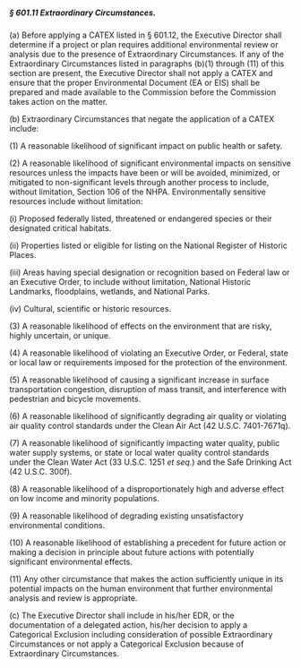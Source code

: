 ##### § 601.11 Extraordinary Circumstances. #####

(a) Before applying a CATEX listed in § 601.12, the Executive Director shall determine if a project or plan requires additional environmental review or analysis due to the presence of Extraordinary Circumstances. If any of the Extraordinary Circumstances listed in paragraphs (b)(1) through (11) of this section are present, the Executive Director shall not apply a CATEX and ensure that the proper Environmental Document (EA or EIS) shall be prepared and made available to the Commission before the Commission takes action on the matter.

(b) Extraordinary Circumstances that negate the application of a CATEX include:

(1) A reasonable likelihood of significant impact on public health or safety.

(2) A reasonable likelihood of significant environmental impacts on sensitive resources unless the impacts have been or will be avoided, minimized, or mitigated to non-significant levels through another process to include, without limitation, Section 106 of the NHPA. Environmentally sensitive resources include without limitation:

(i) Proposed federally listed, threatened or endangered species or their designated critical habitats.

(ii) Properties listed or eligible for listing on the National Register of Historic Places.

(iii) Areas having special designation or recognition based on Federal law or an Executive Order, to include without limitation, National Historic Landmarks, floodplains, wetlands, and National Parks.

(iv) Cultural, scientific or historic resources.

(3) A reasonable likelihood of effects on the environment that are risky, highly uncertain, or unique.

(4) A reasonable likelihood of violating an Executive Order, or Federal, state or local law or requirements imposed for the protection of the environment.

(5) A reasonable likelihood of causing a significant increase in surface transportation congestion, disruption of mass transit, and interference with pedestrian and bicycle movements.

(6) A reasonable likelihood of significantly degrading air quality or violating air quality control standards under the Clean Air Act (42 U.S.C. 7401-7671q).

(7) A reasonable likelihood of significantly impacting water quality, public water supply systems, or state or local water quality control standards under the Clean Water Act (33 U.S.C. 1251 *et seq.*) and the Safe Drinking Act (42 U.S.C. 300f).

(8) A reasonable likelihood of a disproportionately high and adverse effect on low income and minority populations.

(9) A reasonable likelihood of degrading existing unsatisfactory environmental conditions.

(10) A reasonable likelihood of establishing a precedent for future action or making a decision in principle about future actions with potentially significant environmental effects.

(11) Any other circumstance that makes the action sufficiently unique in its potential impacts on the human environment that further environmental analysis and review is appropriate.

(c) The Executive Director shall include in his/her EDR, or the documentation of a delegated action, his/her decision to apply a Categorical Exclusion including consideration of possible Extraordinary Circumstances or not apply a Categorical Exclusion because of Extraordinary Circumstances.